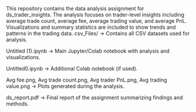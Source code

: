 This repository contains the data analysis assignment for ds_trader_insights. The analysis focuses on trader-level insights including average trade count, average fee, average trading value, and average PnL. Visualizations and summary statistics are included to show trends and patterns in the trading data.
csv_Files/ → Contains all CSV datasets used for analysis.

Untitled (1).ipynb → Main Jupyter/Colab notebook with analysis and visualizations.

Untitled0.ipynb → Additional Colab notebook (if used).

Avg fee.png, Avg trade count.png, Avg trader PnL.png, Avg trading value.png → Plots generated during the analysis.

ds_report.pdf → Final report of the assignment summarizing findings and methods.
